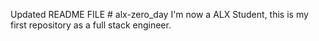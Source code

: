 Updated README FILE # alx-zero_day
I'm now a ALX Student, this is my first repository as a full stack engineer.

